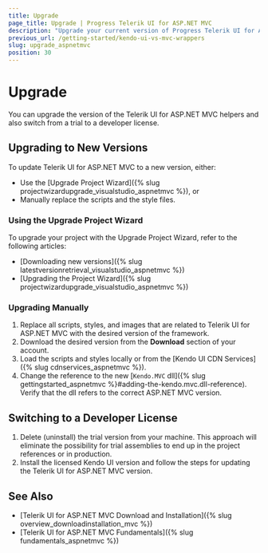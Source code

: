 ```yaml
---
title: Upgrade
page_title: Upgrade | Progress Telerik UI for ASP.NET MVC
description: "Upgrade your current version of Progress Telerik UI for ASP.NET MVC and switch from a trial to a developer license."
previous_url: /getting-started/kendo-ui-vs-mvc-wrappers
slug: upgrade_aspnetmvc
position: 30
---
```


# Upgrade

You can upgrade the version of the Telerik UI for ASP.NET MVC helpers and also switch from a trial to a developer license.

## Upgrading to New Versions

To update Telerik UI for ASP.NET MVC to a new version, either:

* Use the [Upgrade Project Wizard]({% slug projectwizardupgrade_visualstudio_aspnetmvc %}), or
* Manually replace the scripts and the style files.

### Using the Upgrade Project Wizard

To upgrade your project with the Upgrade Project Wizard, refer to the following articles:

* [Downloading new versions]({% slug latestversionretrieval_visualstudio_aspnetmvc %})
* [Upgrading the Project Wizard]({% slug projectwizardupgrade_visualstudio_aspnetmvc %})

### Upgrading Manually

1. Replace all scripts, styles, and images that are related to Telerik UI for ASP.NET MVC with the desired version of the framework.
1. Download the desired version from the **Download** section of your account.
1. Load the scripts and styles locally or from the [Kendo UI CDN Services]({% slug cdnservices_aspnetmvc %}).
1. Change the reference to the new [`Kendo.MVC` dll]({% slug gettingstarted_aspnetmvc %}#adding-the-kendo.mvc.dll-reference). Verify that the dll refers to the correct ASP.NET MVC version.

## Switching to a Developer License

1. Delete (uninstall) the trial version from your machine. This approach will eliminate the possibility for trial assemblies to end up in the project references or in production.
1. Install the licensed Kendo UI version and follow the steps for updating the Telerik UI for ASP.NET MVC version.

## See Also

* [Telerik UI for ASP.NET MVC Download and Installation]({% slug overview_downloadinstallation_mvc %})
* [Telerik UI for ASP.NET MVC Fundamentals]({% slug fundamentals_aspnetmvc %})
